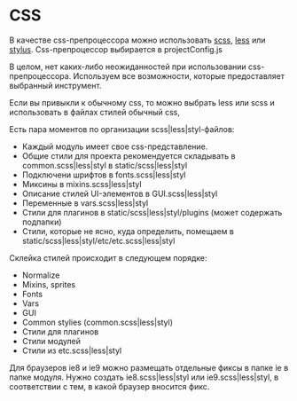 CSS
===

В качестве css-препроцессора можно использовать <a href="http://sass-lang.com/" target="_blank">scss</a>, <a href="http://www.lesscss.ru/" target="_blank">less</a> или <a href="http://learnboost.github.io/stylus/" target="_blank">stylus</a>. Css-препроцессор выбирается в projectConfig.js

В целом, нет каких-либо неожиданностей при использовании css-препроцессора. Используем все возможности, которые предоставляет выбранный инструмент.

Если вы привыкли к обычному css, то можно выбрать less или scss и использовать в файлах стилей обычный css,

Есть пара моментов по организации scss|less|styl-файлов:

* Каждый модуль имеет свое css-представление.
* Общие стили для проекта рекомендуется складывать в common.scss|less|styl в static/scss|less|styl
* Подключени шрифтов в fonts.scss|less|styl
* Миксины в mixins.scss|less|styl
* Описание стилей UI-элементов в GUI.scss|less|styl
* Переменные в vars.scss|less|styl
* Стили для плагинов в static/scss|less|styl/plugins (может содержать подпапки)
* Стили, которые не ясно, куда определить, помещаем в static/scss|less|styl/etc/etc.scss|less|styl

Склейка стилей происходит в следующем порядке:
* Normalize
* Mixins, sprites
* Fonts
* Vars
* GUI
* Common stylies (common.scss|less|styl)
* Стили для плагинов
* Стили модулей
* Стили из etc.scss|less|styl

Для браузеров ie8 и ie9 можно размещать отдельные фиксы в папке ie в папке модуля. Нужно создать ie8.scss|less|styl или ie9.scss|less|styl, в соответствии с тем, в какой браузер вносится фикс.

